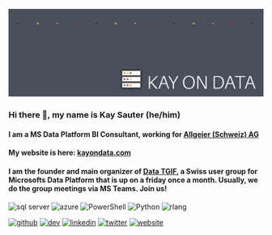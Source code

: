 ![I am a Microsoft Data Platform BI Consultant](https://github.com/kaysauter/kaysauter/blob/main/KayOnData-github.jpg)

### Hi there 👋, my name is Kay Sauter (he/him)
#### I am a MS Data Platform BI Consultant, working for [Allgeier (Schweiz) AG](https://www.allgeier.ch/)
#### My website is here: [kayondata.com](https://www.kayondata.com)
#### I am the founder and main organizer of [Data TGIF](https://www.meetup.com/de-DE/data-tgif/), a Swiss user group for Microsofts Data Platform that is up on a friday once a month. Usually, we do the group meetings via MS Teams. Join us!



  

<img src='https://cdn.jsdelivr.net/npm/simple-icons@3.0.1/icons/microsoftsqlserver.svg' alt='sql server' height='40'>  <img src='https://cdn.jsdelivr.net/npm/simple-icons@3.0.1/icons/microsoftazure.svg' alt='azure' height='40'>  <img src='https://cdn.jsdelivr.net/npm/simple-icons@3.0.1/icons/powershell.svg' alt='PowerShell' height='40'>  <img src='https://cdn.jsdelivr.net/npm/simple-icons@3.0.1/icons/python.svg' alt='Python' height='40'>  <img src='https://cdn.jsdelivr.net/npm/simple-icons@3.0.1/icons/r.svg' alt='rlang' height='40'>

[<img src='https://cdn.jsdelivr.net/npm/simple-icons@3.0.1/icons/github.svg' alt='github' height='40'>](https://github.com/kaysauter)  [<img src='https://cdn.jsdelivr.net/npm/simple-icons@3.0.1/icons/dev-dot-to.svg' alt='dev' height='40'>](https://dev.to/kaysauter)  [<img src='https://cdn.jsdelivr.net/npm/simple-icons@3.0.1/icons/linkedin.svg' alt='linkedin' height='40'>](https://www.linkedin.com/in/kaysauter/)  [<img src='https://cdn.jsdelivr.net/npm/simple-icons@3.0.1/icons/twitter.svg' alt='twitter' height='40'>](https://twitter.com/kaysauter)  [<img src='https://cdn.jsdelivr.net/npm/simple-icons@3.0.1/icons/icloud.svg' alt='website' height='40'>](https://kayondata.com)
